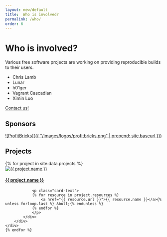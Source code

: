 ```yaml
---
layout: new/default
title:  Who is involved?
permalink: /who/
order: 6
---
```


# Who is involved?

Various free software projects are working on providing reproducible builds to
their users.

* Chris Lamb
* Lunar
* h01ger
* Vagrant Cascadian
* Ximin Luo

[Contact us!](mailto:contact@reproducible-builds.org)

## Sponsors

[![ProfitBricks]({{ "/images/logos/profitbricks.png" | prepend: site.baseurl }})](https://www.profitbricks.co.uk/)

## Projects

<div class="row bg-light p-md-5 p-sm-3 pt-5 pb-5">
    {% for project in site.data.projects %}
    <div class="col-xl-4 col-sm-6 col-xs-12 mb-4">
        <div class="card" name="{{ project.name }}">
            <a href="{{ project.url }}" >
                <img class="card-img-top p-5" src="{{ project.logo | prepend: "/images/logos/" | prepend: site.baseurl }}" alt="{{ project.name }}">
            </a>
            <div class="card-body">
                <h4 class="card-title"><a href="{{ project.url }}">{{ project.name }}</a></h4>

                <p class="card-text">
                {% for resource in project.resources %}
                    <a href="{{ resource.url }}">{{ resource.name }}</a>{% unless forloop.last %} &bull;{% endunless %}
                {% endfor %}
                </p>
            </div>
        </div>
    </div>
    {% endfor %}
</div>
